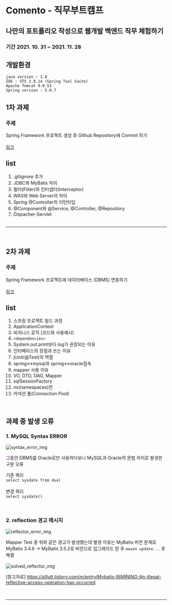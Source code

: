 # Comento - 직무부트캠프
## 나만의 포트폴리오 작성으로 웹개발 백엔드 직무 체험하기
### 기간 2021. 10. 31 ~ 2021. 11. 28

## 개발환경
```
java version : 1.8
IDE : STS 3.9.14 (Spring Tool Suite)
Apache Tomcat 9.0.53
Spring version : 5.0.7
```


## 1차 과제<br>
### 주제 
Spring Framework 프로젝트 생성 후 Github Repository에 Commit 하기<br><br>
[링크](https://github.com/ahn-sj/Comento-board/blob/main/note/W1.md)

## list
1. .gitignore 추가
2. JDBC와 MyBatis 차이
3. 필터(Filter)와 인터셉터(Interceptor)
4. WAS와 Web Server의 차이
5. Spring @Controller의 리턴타입
6. @Component와 @Service, @Controller, @Repository
7. Dispacher-Servlet
<br><br>

---

<br>

## 2차 과제<br>
### 주제 
Spring Framework 프로젝트에 데이터베이스 (DBMS) 연동하기<br><br>
[링크](https://github.com/ahn-sj/Comento-board/blob/main/note/W2.md)
## list
1. 스프링 프로젝트 빌드 과정
2. ApplicationContext
3. 비지니스 로직 (코드와 사용예시)
4. `<dependencies>`
5. System.out.print보다 log가 권장되는 이유
6. 인터페이스의 장점과 쓰는 이유
7. jUnit(@Test)의 역할
8. spring<->mysql과 spring<->oracle접속
9. mapper 사용 이유
10. VO, DTO, DAO, Mapper
11. sqlSessionFactory
12. ns(namespaces)란
13. 커넥션 풀(Connection Pool) 

<br>

## 과제 중 발생 오류 

### 1. MySQL Syntax ERROR
![syntax_error_img](https://user-images.githubusercontent.com/64416833/141064468-92aab3bc-093e-45eb-b4fb-f6a3314cfa31.jpg)

그동안 DBMS를 Oracle로만 사용하다보니 MySQL과 Oracle의 문법 차이로 발생한 구분 오류

기존 쿼리<br>
`select sysdate from dual`
<br><br>
변경 쿼리<br>
`select sysdate()`


<br>

### 2. reflection 경고 메시지

![reflector_error_img](https://user-images.githubusercontent.com/64416833/141064863-ee690be2-8705-4780-8d6b-90a4be9ddab0.jpg)

Mapper Test 중 위와 같은 경고가 발생했는데 발생 이유는 MyBatis 버전 문제로 MyBatis 3.4.6 -> MyBatis 3.5.2로 버전으로 업그레이드 한 후 `maven update...` 후 해결<br><br>
![solved_reflector_img](https://user-images.githubusercontent.com/64416833/141065316-4a70c7ce-263a-4b14-98be-3de68739aad7.jpg)

[참고자료] https://sillutt.tistory.com/m/entry/Mybatis-WARNING-An-illegal-reflective-access-operation-has-occurred

<br>

---

<br>